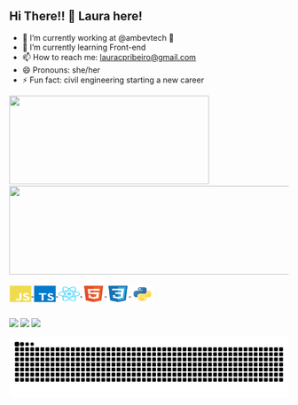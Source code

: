 ## Hi There!! 👋 Laura here! 

- 🔭 I’m currently working at @ambevtech 🍻
- 🌱 I’m currently learning Front-end
- 📫 How to reach me: lauracpribeiro@gmail.com
- 😄 Pronouns: she/her
- ⚡ Fun fact: civil engineering starting a new career

<div>
  <a href="https://github.com/lauracpribeiro">
  <img height="160em" width="360em" src="https://github-readme-stats.vercel.app/api?username=lauracpribeiro&show_icons=true&theme=dark&include_all_commits=true&count_private=true"/>
  <img height="160em"width="560em" src="https://github-readme-stats.vercel.app/api/top-langs/?username=lauracpribeiro&layout=compact&langs_count=7&theme=dark"/>
</div>
  <div style="display: inline_block"><br>
  <img align="center" alt="Laura-Js" height="30" width="40" src="https://raw.githubusercontent.com/devicons/devicon/master/icons/javascript/javascript-plain.svg">
  <img align="center" alt="Laura-Ts" height="30" width="40" src="https://raw.githubusercontent.com/devicons/devicon/master/icons/typescript/typescript-plain.svg">
  <img align="center" alt="Laura-React" height="30" width="40" src="https://raw.githubusercontent.com/devicons/devicon/master/icons/react/react-original.svg">
  <img align="center" alt="Laura-HTML" height="30" width="40" src="https://raw.githubusercontent.com/devicons/devicon/master/icons/html5/html5-original.svg">
  <img align="center" alt="Laura-CSS" height="30" width="40" src="https://raw.githubusercontent.com/devicons/devicon/master/icons/css3/css3-original.svg">
  <img align="center" alt="Laura-Python" height="30" width="40" src="https://raw.githubusercontent.com/devicons/devicon/master/icons/python/python-original.svg">
  </div>
  
  ##
  
  <div> 
  <a href="https://instagram.com/lauracpribeiro" target="_blank"><img src="https://img.shields.io/badge/-Instagram-%23E4405F?style=for-the-badge&logo=instagram&logoColor=white" target="_blank"></a>
  <a href = "mailto:lauracpribeiro@gmail.com"><img src="https://img.shields.io/badge/-Gmail-%23333?style=for-the-badge&logo=gmail&logoColor=white" target="_blank"></a>
  <a href="https://www.linkedin.com/in/lauracpribeiro" target="_blank"><img src="https://img.shields.io/badge/-LinkedIn-%230077B5?style=for-the-badge&logo=linkedin&logoColor=white" target="_blank"></a> 
  
  ![Snake animation](https://github.com/lauracpribeiro/lauracpribeiro/blob/output/github-contribution-grid-snake.svg)
 
</div>
